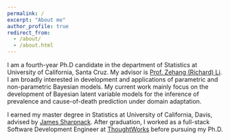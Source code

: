 ```yaml
---
permalink: /
excerpt: "About me"
author_profile: true
redirect_from: 
  - /about/
  - /about.html
---
```


I am a fourth-year Ph.D candidate in the department of Statistics at University of California, Santa Cruz. My advisor is [Prof. Zehang (Richard) Li](https://zehangli.com). I am broadly interested in development and applications of parametric and non-parametric Bayesian models. My current work mainly focus on the development of Bayesian latent variable models for the inference of prevalence and cause-of-death prediction under domain adaptation. 

I earned my master degree in Statistics at University of California, Davis, advised by [James Sharpnack](https://jsharpna.github.io). After graduation, I worked as a full-stack Software Development Engineer at [ThoughtWorks](https://www.thoughtworks.com/en-us) before pursuing my Ph.D. 

